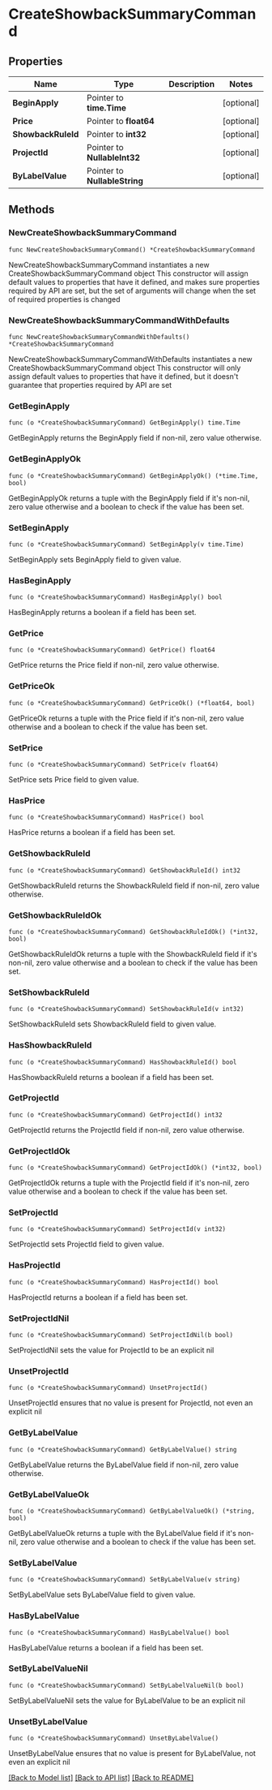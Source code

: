 # CreateShowbackSummaryCommand

## Properties

Name | Type | Description | Notes
------------ | ------------- | ------------- | -------------
**BeginApply** | Pointer to **time.Time** |  | [optional] 
**Price** | Pointer to **float64** |  | [optional] 
**ShowbackRuleId** | Pointer to **int32** |  | [optional] 
**ProjectId** | Pointer to **NullableInt32** |  | [optional] 
**ByLabelValue** | Pointer to **NullableString** |  | [optional] 

## Methods

### NewCreateShowbackSummaryCommand

`func NewCreateShowbackSummaryCommand() *CreateShowbackSummaryCommand`

NewCreateShowbackSummaryCommand instantiates a new CreateShowbackSummaryCommand object
This constructor will assign default values to properties that have it defined,
and makes sure properties required by API are set, but the set of arguments
will change when the set of required properties is changed

### NewCreateShowbackSummaryCommandWithDefaults

`func NewCreateShowbackSummaryCommandWithDefaults() *CreateShowbackSummaryCommand`

NewCreateShowbackSummaryCommandWithDefaults instantiates a new CreateShowbackSummaryCommand object
This constructor will only assign default values to properties that have it defined,
but it doesn't guarantee that properties required by API are set

### GetBeginApply

`func (o *CreateShowbackSummaryCommand) GetBeginApply() time.Time`

GetBeginApply returns the BeginApply field if non-nil, zero value otherwise.

### GetBeginApplyOk

`func (o *CreateShowbackSummaryCommand) GetBeginApplyOk() (*time.Time, bool)`

GetBeginApplyOk returns a tuple with the BeginApply field if it's non-nil, zero value otherwise
and a boolean to check if the value has been set.

### SetBeginApply

`func (o *CreateShowbackSummaryCommand) SetBeginApply(v time.Time)`

SetBeginApply sets BeginApply field to given value.

### HasBeginApply

`func (o *CreateShowbackSummaryCommand) HasBeginApply() bool`

HasBeginApply returns a boolean if a field has been set.

### GetPrice

`func (o *CreateShowbackSummaryCommand) GetPrice() float64`

GetPrice returns the Price field if non-nil, zero value otherwise.

### GetPriceOk

`func (o *CreateShowbackSummaryCommand) GetPriceOk() (*float64, bool)`

GetPriceOk returns a tuple with the Price field if it's non-nil, zero value otherwise
and a boolean to check if the value has been set.

### SetPrice

`func (o *CreateShowbackSummaryCommand) SetPrice(v float64)`

SetPrice sets Price field to given value.

### HasPrice

`func (o *CreateShowbackSummaryCommand) HasPrice() bool`

HasPrice returns a boolean if a field has been set.

### GetShowbackRuleId

`func (o *CreateShowbackSummaryCommand) GetShowbackRuleId() int32`

GetShowbackRuleId returns the ShowbackRuleId field if non-nil, zero value otherwise.

### GetShowbackRuleIdOk

`func (o *CreateShowbackSummaryCommand) GetShowbackRuleIdOk() (*int32, bool)`

GetShowbackRuleIdOk returns a tuple with the ShowbackRuleId field if it's non-nil, zero value otherwise
and a boolean to check if the value has been set.

### SetShowbackRuleId

`func (o *CreateShowbackSummaryCommand) SetShowbackRuleId(v int32)`

SetShowbackRuleId sets ShowbackRuleId field to given value.

### HasShowbackRuleId

`func (o *CreateShowbackSummaryCommand) HasShowbackRuleId() bool`

HasShowbackRuleId returns a boolean if a field has been set.

### GetProjectId

`func (o *CreateShowbackSummaryCommand) GetProjectId() int32`

GetProjectId returns the ProjectId field if non-nil, zero value otherwise.

### GetProjectIdOk

`func (o *CreateShowbackSummaryCommand) GetProjectIdOk() (*int32, bool)`

GetProjectIdOk returns a tuple with the ProjectId field if it's non-nil, zero value otherwise
and a boolean to check if the value has been set.

### SetProjectId

`func (o *CreateShowbackSummaryCommand) SetProjectId(v int32)`

SetProjectId sets ProjectId field to given value.

### HasProjectId

`func (o *CreateShowbackSummaryCommand) HasProjectId() bool`

HasProjectId returns a boolean if a field has been set.

### SetProjectIdNil

`func (o *CreateShowbackSummaryCommand) SetProjectIdNil(b bool)`

 SetProjectIdNil sets the value for ProjectId to be an explicit nil

### UnsetProjectId
`func (o *CreateShowbackSummaryCommand) UnsetProjectId()`

UnsetProjectId ensures that no value is present for ProjectId, not even an explicit nil
### GetByLabelValue

`func (o *CreateShowbackSummaryCommand) GetByLabelValue() string`

GetByLabelValue returns the ByLabelValue field if non-nil, zero value otherwise.

### GetByLabelValueOk

`func (o *CreateShowbackSummaryCommand) GetByLabelValueOk() (*string, bool)`

GetByLabelValueOk returns a tuple with the ByLabelValue field if it's non-nil, zero value otherwise
and a boolean to check if the value has been set.

### SetByLabelValue

`func (o *CreateShowbackSummaryCommand) SetByLabelValue(v string)`

SetByLabelValue sets ByLabelValue field to given value.

### HasByLabelValue

`func (o *CreateShowbackSummaryCommand) HasByLabelValue() bool`

HasByLabelValue returns a boolean if a field has been set.

### SetByLabelValueNil

`func (o *CreateShowbackSummaryCommand) SetByLabelValueNil(b bool)`

 SetByLabelValueNil sets the value for ByLabelValue to be an explicit nil

### UnsetByLabelValue
`func (o *CreateShowbackSummaryCommand) UnsetByLabelValue()`

UnsetByLabelValue ensures that no value is present for ByLabelValue, not even an explicit nil

[[Back to Model list]](../README.md#documentation-for-models) [[Back to API list]](../README.md#documentation-for-api-endpoints) [[Back to README]](../README.md)


